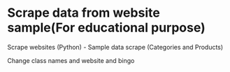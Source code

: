 # Scrape data from website sample(For educational purpose) 
Scrape websites (Python) - Sample data scrape (Categories and Products)

Change class names and website and bingo
